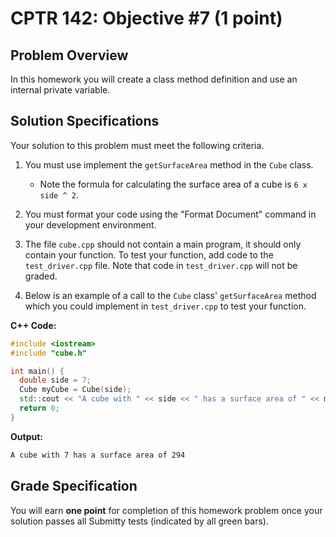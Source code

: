 # CPTR 142: Objective #7 (1 point)

## Problem Overview

In this homework you will create a class method definition and use an internal private variable.

## Solution Specifications

Your solution to this problem must meet the following criteria.

1. You must use implement the `getSurfaceArea` method in the `Cube` class.

    * Note the formula for calculating the surface area of a cube is `6 x side ^ 2`.

1. You must format your code using the "Format Document" command in your development environment.

1. The file `cube.cpp` should not contain a main program, it should only contain your function. To test your function, add code to the `test_driver.cpp` file. Note that code in `test_driver.cpp` will not be graded.

1. Below is an example of a call to the `Cube` class' `getSurfaceArea` method which you could implement in `test_driver.cpp` to test your function.

**C++ Code:**
```c++
#include <iostream>
#include "cube.h"

int main() {
  double side = 7;
  Cube myCube = Cube(side);
  std::cout << "A cube with " << side << " has a surface area of " << myCube.getSurfaceArea() << std::endl;
  return 0;
}
```

**Output:**
```html
A cube with 7 has a surface area of 294
```

## Grade Specification

You will earn **one point** for completion of this homework problem once your solution passes all Submitty tests (indicated by all green bars).
